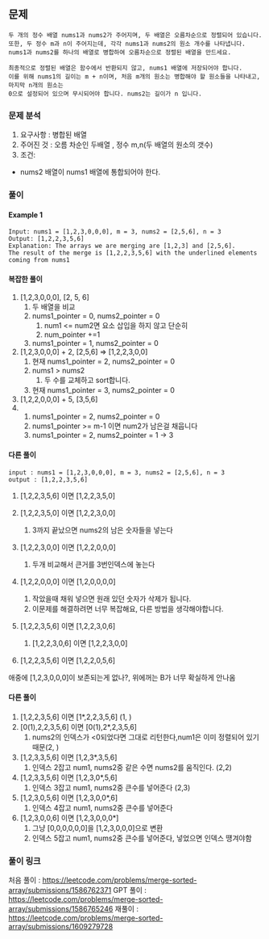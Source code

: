 ## 문제

~~~text
두 개의 정수 배열 nums1과 nums2가 주어지며, 두 배열은 오름차순으로 정렬되어 있습니다. 
또한, 두 정수 m과 n이 주어지는데, 각각 nums1과 nums2의 원소 개수를 나타냅니다.
nums1과 nums2를 하나의 배열로 병합하여 오름차순으로 정렬된 배열을 만드세요.

최종적으로 정렬된 배열은 함수에서 반환되지 않고, nums1 배열에 저장되어야 합니다. 
이를 위해 nums1의 길이는 m + n이며, 처음 m개의 원소는 병합해야 할 원소들을 나타내고, 마지막 n개의 원소는
0으로 설정되어 있으며 무시되어야 합니다. nums2는 길이가 n 입니다.
~~~

### 문제 분석

1. 요구사항 : 병합된 배열
2. 주어진 것 : 오름 차순인 두배열 , 정수 m,n(두 배열의 원소의 갯수)
3. 조건:

- nums2 배열이 nums1 배열에 통합되어야 한다.

### 풀이

#### Example 1

~~~text
Input: nums1 = [1,2,3,0,0,0], m = 3, nums2 = [2,5,6], n = 3
Output: [1,2,2,3,5,6]
Explanation: The arrays we are merging are [1,2,3] and [2,5,6].
The result of the merge is [1,2,2,3,5,6] with the underlined elements coming from nums1
~~~

#### 복잡한 풀이

1. [1,2,3,0,0,0], [2, 5, 6]
    1. 두 배열을 비교
    2. nums1_pointer = 0, nums2_pointer = 0
        1. num1 <= num2면 요소 삽입을 하지 않고 단순히
        2. num_pointer +=1
    3. nums1_pointer = 1, nums2_pointer = 0
2. [1,2,3,0,0,0] + 2, [2,5,6] => [1,2,2,3,0,0]
    1. 현재 nums1_pointer = 2, nums2_pointer = 0
    2. nums1 > nums2
        1. 두 수를 교체하고 sort합니다.
    3. 현재 nums1_pointer = 3, nums2_pointer = 0
3. [1,2,2,0,0,0] + 5, [3,5,6]
4.
    1. nums1_pointer = 2, nums2_pointer = 0
    2. nums1_pointer >= m-1 이면 num2가 남은걸 채웁니다
    3. nums1_pointer = 2, nums2_pointer = 1 -> 3

#### 다른 풀이

~~~text
input : nums1 = [1,2,3,0,0,0], m = 3, nums2 = [2,5,6], n = 3
output : [1,2,2,3,5,6]
~~~

1. [1,2,2,3,5,6] 이면 [1,2,2,3,5,0]
2. [1,2,2,3,5,0] 이면 [1,2,2,3,0,0]
    1. 3까지 끝났으면 nums2의 남은 숫자들을 넣는다
3. [1,2,2,3,0,0] 이면 [1,2,2,0,0,0]
    1. 두개 비교해서 큰거를 3번인덱스에 놓는다
4. [1,2,2,0,0,0] 이면 [1,2,0,0,0,0]
    1. 작았을때 채워 넣으면 원래 있던 숫자가 삭제가 됩니다.
    2. 이문제를 해결하려면 너무 복잡해요, 다른 방법을 생각해야합니다.


1. [1,2,2,3,5,6] 이면 [1,2,2,3,0,6]
    1. [1,2,2,3,0,6] 이면 [1,2,2,3,0,0]
2. [1,2,2,3,5,6] 이면 [1,2,2,0,5,6]

애중에 [1,2,3,0,0,0]이 보존되는게 없나?, 위에꺼는 B가 너무 확실하게 안나옴


#### 다른 풀이
1. [1,2,2,3,5,6] 이면 [1*,2,2,3,5,6] (1, )
2. [0(1),2,2,3,5,6] 이면 [0(1),2*,2,3,5,6]
   1. nums2의 인덱스가 <0되었다면 그대로 리턴한다,num1은 이미 정렬되어 있기 때문(2, )
3. [1,2,3,3,5,6] 이면 [1,2,3*,3,5,6]
   1. 인덱스 2잡고 num1, nums2중 같은 수면 nums2를 움직인다. (2,2)
4. [1,2,3,3,5,6] 이면 [1,2,3,0*,5,6]
   1. 인덱스 3잡고 num1, nums2중 큰수를 넣어준다 (2,3)
5. [1,2,3,0,5,6] 이면 [1,2,3,0,0*,6]
   1. 인덱스 4잡고 num1, nums2중  큰수를 넣어준다
6. [1,2,3,0,0,6] 이면 [1,2,3,0,0,0*] 
   1. 그냥 [0,0,0,0,0,0]을 [1,2,3,0,0,0]으로 변환
   2. 인덱스 5잡고 num1, nums2중 큰수를 넣어준다, 넣었으면 인덱스 떙겨야함 

### 풀이 링크

처음 풀이 : https://leetcode.com/problems/merge-sorted-array/submissions/1586762371
GPT 풀이 : https://leetcode.com/problems/merge-sorted-array/submissions/1586765246
재풀이 : https://leetcode.com/problems/merge-sorted-array/submissions/1609279728